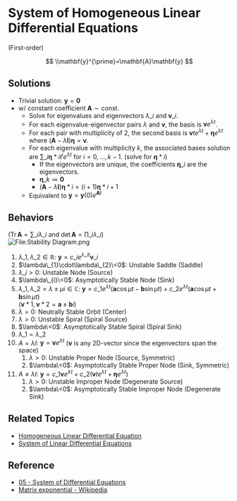 # System of Homogeneous Linear Differential Equations

(First-order)

$$
\\mathbf{y}^{\prime}=\mathbf{A}\mathbf{y}
$$

## Solutions

* Trivial solution: $\mathbf{y}=\mathbf{0}$
* w/ constant coefficient $\mathbf{A}\sim\text{const.}$
  * Solve for eigenvalues and eigenvectors $\lambda\_{i}$ and $\mathbf{v}\_{i}$.
  * For each eigenvalue-eigenvector pairs $\lambda$ and $\mathbf{v}$, the basis is $\mathbf{v}e^{\lambda t}$.
  * For each pair with multiplicity of $2$, the second basis is $\mathbf{v}te^{\lambda t}+\mathbf{\eta} e^{\lambda t}$ where $(\mathbf{A}-\lambda\mathbf{I})\mathbf{\eta}=\mathbf{v}$.
  * For each eigenvalue with multiplicity $k$, the associated bases solution are $\sum\limits\_{i}\mathbf{\eta}*{i} t^{i}e^{\lambda t}$ for $i=0,\dots,k-1$. (solve for $\mathbf{\eta}*{i}$)
    * If the eigenvectors are unique, the coefficients $\mathbf{\eta}\_{i}$ are the eigenvectors.
    * $\mathbf{\eta}\_{k}\coloneqq\mathbf{0}$
    * $\left(\mathbf{A}-\lambda\mathbf{I}\right)\mathbf{\eta}*{i}=\left(i+1\right)\mathbf{\eta}*{i+1}$
  * Equivalent to $\mathbf{y}=\mathbf{y}(0) e^{\mathbf{A}t}$

## Behaviors

($\operatorname{Tr}\mathbf{A}=\sum\limits\_{i}\lambda\_{i}$ and $\det\mathbf{A}=\prod\limits\_{i}\lambda\_{i}$)  
![File:Stability Diagram.png](https://upload.wikimedia.org/wikipedia/commons/3/3b/Stability_Diagram.png)

1. $\lambda\_{1},\lambda\_{2}\in\mathbb{R}$: $\mathbf{y}=c\_{i}e^{\lambda\_{i}t}\mathbf{v}\_{i}$
1. $\lambda\_{1}\cdot\lambda\_{2}\<0$: Unstable Saddle (Saddle)
1. $\lambda\_{i}>0$: Unstable Node (Source)
1. $\lambda\_{i}\<0$: Asymptotically Stable Node (Sink)
1. $\lambda\_{1},\lambda\_{2}=\lambda\pm\mu i\in\mathbb{C}$: $\mathbf{y}=c\_{1}e^{\lambda t}(\mathbf{a}\cos\mu t-\mathbf{b}\sin\mu t)+c\_{2}e^{\lambda t}(\mathbf{a}\cos\mu t+\mathbf{b}\sin\mu t)$  
   ($\mathbf{v}*{1},\mathbf{v}*{2}=\mathbf{a}\pm\mathbf{b}i$)
1. $\lambda=0$: Neutrally Stable Orbit (Center)
1. $\lambda>0$: Unstable Spiral (Spiral Source)
1. $\lambda\<0$: Asymptotically Stable Spiral (Spiral Sink)
1. $\lambda\_{1}=\lambda\_{2}$
1. $A=\lambda I$: $\mathbf{y}=\mathbf{v}e^{\lambda t}$ ($\mathbf{v}$ is any 2D-vector since the eigenvectors span the space)  
   1. $\lambda>0$: Unstable Proper Node (Source, Symmetric)  
   2. $\lambda\<0$: Asymptotically Stable Proper Node (Sink, Symmetric)
1. $A\ne\lambda I$: $\mathbf{y}=c\_{1}\mathbf{v}e^{\lambda t}+c\_{2}(\mathbf{v}te^{\lambda t}+\mathbf{\eta}e^{\lambda t})$  
   1. $\lambda>0$: Unstable Improper Node (Degenerate Source)  
   2. $\lambda\<0$: Asymptotically Stable Improper Node (Degenerate Sink)

## Related Topics

* [Homogeneous Linear Differential Equation](../Homogeneous%20Linear%20Differential%20Equation.md)
* [System of Linear Differential Equations](System%20of%20Linear%20Differential%20Equations.md)

## Reference

* [05 - System of Differential Equations](../../../../../00%20-%20Summary/SCMA104%20-%20System%20of%20Ordinary%20Differential%20Equations%20and%20Applications%20in%20Medical%20Science/05%20-%20System%20of%20Differential%20Equations.md)
* [Matrix exponential - Wikipedia](https://en.wikipedia.org/wiki/Matrix_exponential)
